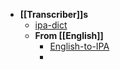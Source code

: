 - **[[Transcriber]]s**
	- [ipa-dict](https://github.com/open-dict-data/ipa-dict)
	- **From [[English]]**
		- [English-to-IPA](https://github.com/mphilli/English-to-IPA)
		-